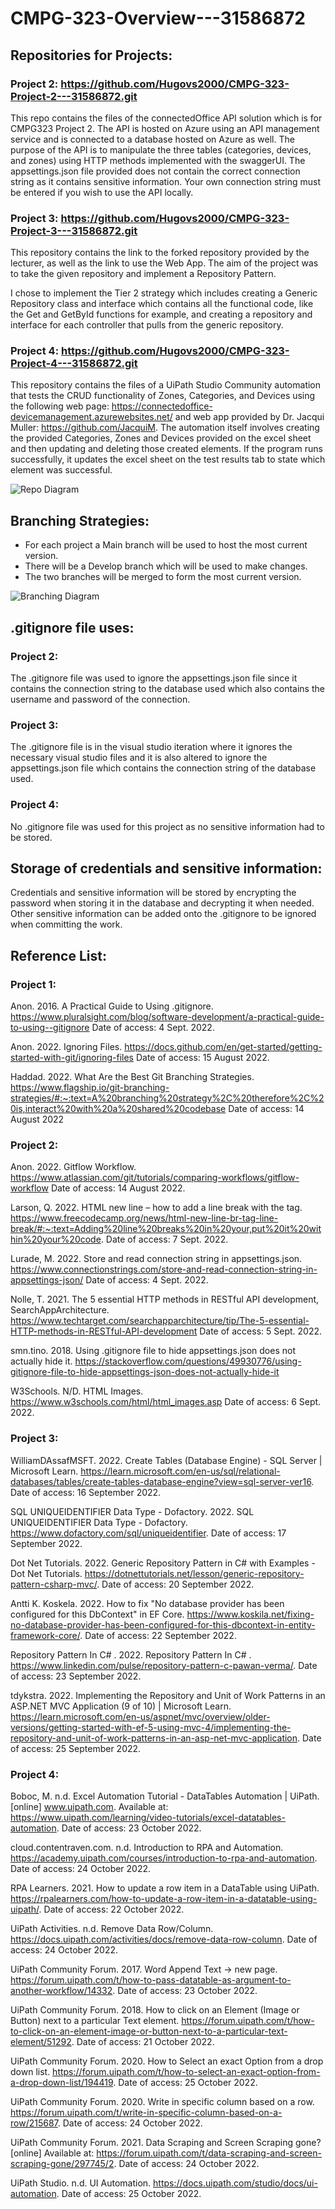 # CMPG-323-Overview---31586872

## Repositories for Projects:
### Project 2: https://github.com/Hugovs2000/CMPG-323-Project-2---31586872.git
This repo contains the files of the connectedOffice API solution which is for CMPG323 Project 2. The API is hosted on Azure using an API management service and is connected to a database hosted on Azure as well. The purpose of the API is to manipulate the three tables (categories, devices, and zones) using HTTP methods implemented with the swaggerUI. The appsettings.json file provided does not contain the correct connection string as it contains sensitive information. Your own connection string must be entered if you wish to use the API locally.
### Project 3: https://github.com/Hugovs2000/CMPG-323-Project-3---31586872.git
This repository contains the link to the forked repository provided by the lecturer, as well as the link to use the Web App. The aim of the project was to take the given repository and implement a Repository Pattern.

I chose to implement the Tier 2 strategy which includes creating a Generic Repository class and interface which contains all the functional code, like the Get and GetById functions for example, and creating a repository and interface for each controller that pulls from the generic repository.
### Project 4: https://github.com/Hugovs2000/CMPG-323-Project-4---31586872.git
This repository contains the files of a UiPath Studio Community automation that tests the CRUD functionality of Zones, Categories, and Devices using the following web page: https://connectedoffice-devicemanagement.azurewebsites.net/ and web app provided by Dr. Jacqui Muller: https://github.com/JacquiM. The automation itself involves creating the provided Categories, Zones and Devices provided on the excel sheet and then updating and deleting those created elements. If the program runs successfully, it updates the excel sheet on the test results tab to state which element was successful.

<img src="RepoDiagram.png" alt="Repo Diagram">

## Branching Strategies:
- For each project a Main branch will be used to host the most current version.
- There will be a Develop branch which will be used to make changes.
- The two branches will be merged to form the most current version.

<img src="Branching.svg" alt="Branching Diagram">

## .gitignore file uses:
### Project 2: 

The .gitignore file was used to ignore the appsettings.json file since it contains the connection string to the database used which also contains the username and password of the connection.

### Project 3: 

The .gitignore file is in the visual studio iteration where it ignores the necessary visual studio files and it is also altered to ignore the appsettings.json file which contains the connection string of the database used.

### Project 4:

No .gitignore file was used for this project as no sensitive information had to be stored.

## Storage of credentials and sensitive information:
Credentials and sensitive information will be stored by encrypting the password when storing it in the database and decrypting it when needed. Other sensitive information can be added onto the .gitignore to be ignored when committing the work.

## Reference List:
### Project 1:

Anon. 2016. A Practical Guide to Using .gitignore. https://www.pluralsight.com/blog/software-development/a-practical-guide-to-using--gitignore Date of access: 4 Sept. 2022.

Anon. 2022. Ignoring Files. https://docs.github.com/en/get-started/getting-started-with-git/ignoring-files Date of access: 15 August 2022.

Haddad. 2022. What Are the Best Git Branching Strategies. https://www.flagship.io/git-branching-strategies/#:~:text=A%20branching%20strategy%2C%20therefore%2C%20is,interact%20with%20a%20shared%20codebase Date of access: 14 August 2022

### Project 2:

Anon. 2022. Gitflow Workflow. https://www.atlassian.com/git/tutorials/comparing-workflows/gitflow-workflow Date of access: 14 August 2022.

Larson, Q. 2022. HTML new line – how to add a line break with the
tag. https://www.freecodecamp.org/news/html-new-line-br-tag-line-break/#:~:text=Adding%20line%20breaks%20in%20your,put%20it%20within%20your%20code. Date of access: 7 Sept. 2022.

Lurade, M. 2022. Store and read connection string in appsettings.json. https://www.connectionstrings.com/store-and-read-connection-string-in-appsettings-json/ Date of access: 4 Sept. 2022.

Nolle, T. 2021. The 5 essential HTTP methods in RESTful API development, SearchAppArchitecture. https://www.techtarget.com/searchapparchitecture/tip/The-5-essential-HTTP-methods-in-RESTful-API-development Date of access: 5 Sept. 2022.

smn.tino. 2018. Using .gitignore file to hide appsettings.json does not actually hide it. https://stackoverflow.com/questions/49930776/using-gitignore-file-to-hide-appsettings-json-does-not-actually-hide-it

W3Schools. N/D. HTML Images. https://www.w3schools.com/html/html_images.asp Date of access: 6 Sept. 2022.

### Project 3:

WilliamDAssafMSFT. 2022. Create Tables (Database Engine) - SQL Server | Microsoft Learn. https://learn.microsoft.com/en-us/sql/relational-databases/tables/create-tables-database-engine?view=sql-server-ver16. Date of access: 16 September 2022.

SQL UNIQUEIDENTIFIER Data Type - Dofactory. 2022. SQL UNIQUEIDENTIFIER Data Type - Dofactory. https://www.dofactory.com/sql/uniqueidentifier. Date of access: 17 September 2022.

Dot Net Tutorials. 2022. Generic Repository Pattern in C# with Examples - Dot Net Tutorials. https://dotnettutorials.net/lesson/generic-repository-pattern-csharp-mvc/. Date of access: 20 September 2022.

Antti K. Koskela. 2022. How to fix "No database provider has been configured for this DbContext" in EF Core. https://www.koskila.net/fixing-no-database-provider-has-been-configured-for-this-dbcontext-in-entity-framework-core/. Date of access: 22 September 2022.

Repository Pattern In C# . 2022. Repository Pattern In C# . https://www.linkedin.com/pulse/repository-pattern-c-pawan-verma/. Date of access: 23 September 2022.

tdykstra. 2022. Implementing the Repository and Unit of Work Patterns in an ASP.NET MVC Application (9 of 10) | Microsoft Learn. https://learn.microsoft.com/en-us/aspnet/mvc/overview/older-versions/getting-started-with-ef-5-using-mvc-4/implementing-the-repository-and-unit-of-work-patterns-in-an-asp-net-mvc-application. Date of access: 25 September 2022.

### Project 4:

Boboc, M. n.d. Excel Automation Tutorial - DataTables Automation | UiPath. [online] www.uipath.com. Available at: https://www.uipath.com/learning/video-tutorials/excel-datatables-automation. Date of access: 23 October 2022.

cloud.contentraven.com. n.d. Introduction to RPA and Automation. https://academy.uipath.com/courses/introduction-to-rpa-and-automation. Date of access: 24 October 2022.

RPA Learners. 2021. How to update a row item in a DataTable using UiPath. https://rpalearners.com/how-to-update-a-row-item-in-a-datatable-using-uipath/. Date of access: 22 October 2022.

UiPath Activities. n.d. Remove Data Row/Column. https://docs.uipath.com/activities/docs/remove-data-row-column. Date of access: 24 October 2022.

UiPath Community Forum. 2017. Word Append Text -> new page. https://forum.uipath.com/t/how-to-pass-datatable-as-argument-to-another-workflow/14332. Date of access: 23 October 2022. 

UiPath Community Forum. 2018. How to click on an Element (Image or Button) next to a particular Text element. https://forum.uipath.com/t/how-to-click-on-an-element-image-or-button-next-to-a-particular-text-element/51292. Date of access: 21 October 2022.

UiPath Community Forum. 2020. How to Select an exact Option from a drop down list. https://forum.uipath.com/t/how-to-select-an-exact-option-from-a-drop-down-list/194419. Date of access: 25 October 2022. 

UiPath Community Forum. 2020. Write in specific column based on a row. https://forum.uipath.com/t/write-in-specific-column-based-on-a-row/215687. Date of access: 24 October 2022. 

UiPath Community Forum. 2021. Data Scraping and Screen Scraping gone? [online] Available at: https://forum.uipath.com/t/data-scraping-and-screen-scraping-gone/297745/2. Date of access: 24 October 2022.

UiPath Studio. n.d. UI Automation. https://docs.uipath.com/studio/docs/ui-automation. Date of access: 25 October 2022.

